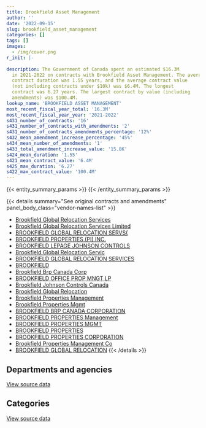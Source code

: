 ```yaml
---
title: Brookfield Asset Management
author: ''
date: '2022-09-15'
slug: brookfield_asset_management
categories: []
tags: []
images:
  - /img/cover.png
r_init: |-
  
description: The Government of Canada spent an estimated $16.3M
  in 2021-2022 on contracts with Brookfield Asset Management. The average
  contract duration was 1.55 years, and the average contract value
  (not including contracts under $10k) was $6.4M. The longest
  contract was 6.27 years. The largest contract by value (including
  amendments) was $100.4M.
lookup_name: 'BROOKFIELD ASSET MANAGEMENT'
most_recent_fiscal_year_total: '16.3M'
most_recent_fiscal_year_year: '2021-2022'
s431_number_of_contracts: '16'
s431_number_of_contracts_with_amendments: '2'
s431_number_of_contracts_amendments_percentage: '12%'
s432_mean_amendment_increase_percentage: '45%'
s434_mean_number_of_amendments: '1'
s433_total_amendment_increase_value: '15.8K'
s424_mean_duration: '1.55'
s421_mean_contract_value: '6.4M'
s425_max_duration: '6.27'
s422_max_contract_value: '100.4M'
---
```


<script src="/rmarkdown-libs/htmlwidgets/htmlwidgets.js"></script>
<link href="/rmarkdown-libs/datatables-css/datatables-crosstalk.css" rel="stylesheet" />
<script src="/rmarkdown-libs/datatables-binding/datatables.js"></script>
<script src="/rmarkdown-libs/jquery/jquery-3.6.0.min.js"></script>
<link href="/rmarkdown-libs/dt-core-bootstrap/css/dataTables.bootstrap.min.css" rel="stylesheet" />
<link href="/rmarkdown-libs/dt-core-bootstrap/css/dataTables.bootstrap.extra.css" rel="stylesheet" />
<script src="/rmarkdown-libs/dt-core-bootstrap/js/jquery.dataTables.min.js"></script>
<script src="/rmarkdown-libs/dt-core-bootstrap/js/dataTables.bootstrap.min.js"></script>
<link href="/rmarkdown-libs/crosstalk/css/crosstalk.min.css" rel="stylesheet" />
<script src="/rmarkdown-libs/crosstalk/js/crosstalk.min.js"></script>
<script src="/rmarkdown-libs/htmlwidgets/htmlwidgets.js"></script>
<link href="/rmarkdown-libs/datatables-css/datatables-crosstalk.css" rel="stylesheet" />
<script src="/rmarkdown-libs/datatables-binding/datatables.js"></script>
<script src="/rmarkdown-libs/jquery/jquery-3.6.0.min.js"></script>
<link href="/rmarkdown-libs/dt-core-bootstrap/css/dataTables.bootstrap.min.css" rel="stylesheet" />
<link href="/rmarkdown-libs/dt-core-bootstrap/css/dataTables.bootstrap.extra.css" rel="stylesheet" />
<script src="/rmarkdown-libs/dt-core-bootstrap/js/jquery.dataTables.min.js"></script>
<script src="/rmarkdown-libs/dt-core-bootstrap/js/dataTables.bootstrap.min.js"></script>
<link href="/rmarkdown-libs/crosstalk/css/crosstalk.min.css" rel="stylesheet" />
<script src="/rmarkdown-libs/crosstalk/js/crosstalk.min.js"></script>

{{< entity_summary_params >}}
{{< /entity_summary_params >}}

{{< details summary="See original contracts and amendments" panel_body_class="vendor-names-list" >}}
- [Brookfield Global Relocation Services](https://search.open.canada.ca/en/ct/?sort=contract_value_f%20desc&page=1&search_text=%22Brookfield%20Global%20Relocation%20Services%22)
- [Brookfield Global Relocation Services Limited](https://search.open.canada.ca/en/ct/?sort=contract_value_f%20desc&page=1&search_text=%22Brookfield%20Global%20Relocation%20Services%20Limited%22)
- [BROOKFIELD GLOBAL RELOCATION SERVS(](https://search.open.canada.ca/en/ct/?sort=contract_value_f%20desc&page=1&search_text=%22BROOKFIELD%20GLOBAL%20RELOCATION%20SERVS%28%22)
- [BROOKFIELD PROPERTIES (PI) INC.](https://search.open.canada.ca/en/ct/?sort=contract_value_f%20desc&page=1&search_text=%22BROOKFIELD%20PROPERTIES%20%28PI%29%20INC.%22)
- [BROOKFIELD LEPAGE JOHNSON CONTROLS](https://search.open.canada.ca/en/ct/?sort=contract_value_f%20desc&page=1&search_text=%22BROOKFIELD%20LEPAGE%20JOHNSON%20CONTROLS%22)
- [Brookfield Global Relocation Servic](https://search.open.canada.ca/en/ct/?sort=contract_value_f%20desc&page=1&search_text=%22Brookfield%20Global%20Relocation%20Servic%22)
- [BROOKFIELD GLOBAL RELOCATION SERVICES](https://search.open.canada.ca/en/ct/?sort=contract_value_f%20desc&page=1&search_text=%22BROOKFIELD%20GLOBAL%20RELOCATION%20SERVICES%22)
- [BROOKFIELD](https://search.open.canada.ca/en/ct/?sort=contract_value_f%20desc&page=1&search_text=%22BROOKFIELD%22)
- [Brookfield Brp Canada Corp](https://search.open.canada.ca/en/ct/?sort=contract_value_f%20desc&page=1&search_text=%22Brookfield%20Brp%20Canada%20Corp%22)
- [BROOKFIELD OFFICE PROP MNGT LP](https://search.open.canada.ca/en/ct/?sort=contract_value_f%20desc&page=1&search_text=%22BROOKFIELD%20OFFICE%20%20PROP%20MNGT%20LP%22)
- [Brookfield Johnson Controls Canada](https://search.open.canada.ca/en/ct/?sort=contract_value_f%20desc&page=1&search_text=%22Brookfield%20Johnson%20Controls%20Canada%22)
- [Brookfield Global Relocation](https://search.open.canada.ca/en/ct/?sort=contract_value_f%20desc&page=1&search_text=%22Brookfield%20Global%20Relocation%22)
- [Brookfield Properties Management](https://search.open.canada.ca/en/ct/?sort=contract_value_f%20desc&page=1&search_text=%22Brookfield%20Properties%20Management%22)
- [Brookfield Properties Mgmt](https://search.open.canada.ca/en/ct/?sort=contract_value_f%20desc&page=1&search_text=%22Brookfield%20Properties%20Mgmt%22)
- [BROOKFIELD BRP CANADA CORPORATION](https://search.open.canada.ca/en/ct/?sort=contract_value_f%20desc&page=1&search_text=%22BROOKFIELD%20BRP%20CANADA%20CORPORATION%22)
- [BROOKFIELD PROPERTIES Management](https://search.open.canada.ca/en/ct/?sort=contract_value_f%20desc&page=1&search_text=%22BROOKFIELD%20PROPERTIES%20Management%22)
- [BROOKFIELD PROPERTIES MGMT](https://search.open.canada.ca/en/ct/?sort=contract_value_f%20desc&page=1&search_text=%22BROOKFIELD%20PROPERTIES%20MGMT%22)
- [BROOKFIELD PROPERTIES](https://search.open.canada.ca/en/ct/?sort=contract_value_f%20desc&page=1&search_text=%22BROOKFIELD%20PROPERTIES%22)
- [BROOKFIELD PROPERTIES CORPORATION](https://search.open.canada.ca/en/ct/?sort=contract_value_f%20desc&page=1&search_text=%22BROOKFIELD%20PROPERTIES%20CORPORATION%22)
- [Brookfield Properties Management Co](https://search.open.canada.ca/en/ct/?sort=contract_value_f%20desc&page=1&search_text=%22Brookfield%20Properties%20Management%20Co%22)
- [BROOKFIELD GLOBAL RELOCATION](https://search.open.canada.ca/en/ct/?sort=contract_value_f%20desc&page=1&search_text=%22BROOKFIELD%20GLOBAL%20RELOCATION%22)
{{< /details >}}

## Departments and agencies

<div id="htmlwidget-1" style="width:100%;height:auto;" class="datatables html-widget"></div>
<script type="application/json" data-for="htmlwidget-1">{"x":{"style":"bootstrap","filter":"none","vertical":false,"data":[["<a href=\"/departments/dnd-mdn/\">National Defence<\/a>","<a href=\"/departments/elections/\">Elections Canada<\/a>","<a href=\"/departments/pc/\">Parks Canada<\/a>","<a href=\"/departments/ppsc-sppc/\">Public Prosecution Service of Canada<\/a>","<a href=\"/departments/pwgsc-tpsgc/\">Public Services and Procurement Canada<\/a>","<a href=\"/departments/rcmp-grc/\">Royal Canadian Mounted Police<\/a>"],[16014195.61,null,50750,null,37821.91,275375.05],[16058070.12,46679.86,null,20012.3,767.68,276129.5],[16014195.61,null,null,null,33270.46,275375.05],[16014195.61,null,null,null,60093.22,218254.48]],"container":"<table class=\"table table-striped table-hover row-border order-column display\">\n  <thead>\n    <tr>\n      <th>Department<\/th>\n      <th>2018-2019<\/th>\n      <th>2019-2020<\/th>\n      <th>2020-2021<\/th>\n      <th>2021-2022<\/th>\n    <\/tr>\n  <\/thead>\n<\/table>","options":{"order":[[4,"desc"]],"pageLength":10,"autoWidth":true,"columnDefs":[{"targets":1,"render":"function(data, type, row, meta) {\n    return type !== 'display' ? data : DTWidget.formatCurrency(data, \"$\", 2, 3, \",\", \".\", true, null);\n  }"},{"targets":2,"render":"function(data, type, row, meta) {\n    return type !== 'display' ? data : DTWidget.formatCurrency(data, \"$\", 2, 3, \",\", \".\", true, null);\n  }"},{"targets":3,"render":"function(data, type, row, meta) {\n    return type !== 'display' ? data : DTWidget.formatCurrency(data, \"$\", 2, 3, \",\", \".\", true, null);\n  }"},{"targets":4,"render":"function(data, type, row, meta) {\n    return type !== 'display' ? data : DTWidget.formatCurrency(data, \"$\", 2, 3, \",\", \".\", true, null);\n  }"},{"width":"16%","targets":[1,2,3,4]},{"className":"dt-right","targets":[1,2,3,4]}],"orderClasses":false}},"evals":["options.columnDefs.0.render","options.columnDefs.1.render","options.columnDefs.2.render","options.columnDefs.3.render"],"jsHooks":[]}</script>
<p class="text-right">
<a href="https://github.com/GoC-Spending/contracts-data/tree/main/data/out/vendors/brookfield_asset_management/summary_by_fiscal_year_by_department.csv" class="source-data-link btn btn-link">View source data</a>
</p>

## Categories

<div id="htmlwidget-2" style="width:100%;height:auto;" class="datatables html-widget"></div>
<script type="application/json" data-for="htmlwidget-2">{"x":{"style":"bootstrap","filter":"none","vertical":false,"data":[["<a href=\"/categories/facilities_and_construction/\">Facilities and construction<\/a>","<a href=\"/categories/office_management/\">Office management<\/a>","<a href=\"/categories/professional_services/\">Professional services<\/a>","<a href=\"/categories/travel/\">Travel<\/a>","<a href=\"/categories/security_and_protection/\">Security and protection<\/a>"],[60651.27,null,16245851.25,50750,20890.05],[110844.9,null,16290360.43,null,454.13],[76989.87,null,16245851.25,null,null],[63812.63,40000,16188730.68,null,null]],"container":"<table class=\"table table-striped table-hover row-border order-column display\">\n  <thead>\n    <tr>\n      <th>Category<\/th>\n      <th>2018-2019<\/th>\n      <th>2019-2020<\/th>\n      <th>2020-2021<\/th>\n      <th>2021-2022<\/th>\n    <\/tr>\n  <\/thead>\n<\/table>","options":{"order":[[4,"desc"]],"dom":"t","pageLength":30,"autoWidth":true,"columnDefs":[{"targets":1,"render":"function(data, type, row, meta) {\n    return type !== 'display' ? data : DTWidget.formatCurrency(data, \"$\", 2, 3, \",\", \".\", true, null);\n  }"},{"targets":2,"render":"function(data, type, row, meta) {\n    return type !== 'display' ? data : DTWidget.formatCurrency(data, \"$\", 2, 3, \",\", \".\", true, null);\n  }"},{"targets":3,"render":"function(data, type, row, meta) {\n    return type !== 'display' ? data : DTWidget.formatCurrency(data, \"$\", 2, 3, \",\", \".\", true, null);\n  }"},{"targets":4,"render":"function(data, type, row, meta) {\n    return type !== 'display' ? data : DTWidget.formatCurrency(data, \"$\", 2, 3, \",\", \".\", true, null);\n  }"},{"width":"16%","targets":[1,2,3,4]},{"className":"dt-right","targets":[1,2,3,4]}],"orderClasses":false,"lengthMenu":[10,25,30,50,100]}},"evals":["options.columnDefs.0.render","options.columnDefs.1.render","options.columnDefs.2.render","options.columnDefs.3.render"],"jsHooks":[]}</script>
<p class="text-right">
<a href="https://github.com/GoC-Spending/contracts-data/tree/main/data/out/vendors/brookfield_asset_management/summary_by_fiscal_year_by_category.csv" class="source-data-link btn btn-link">View source data</a>
</p>
